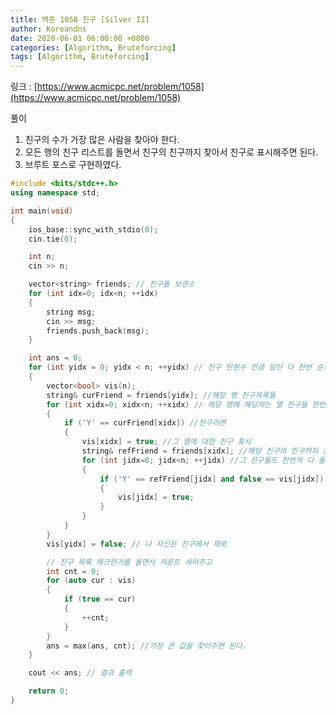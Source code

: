 ```yaml
---
title: 백준 1058 친구 [Silver II]
author: Koreandns
date: 2020-06-01 06:00:00 +0800
categories: [Algorithm, Bruteforcing]
tags: [Algorithm, Bruteforcing]
---
```




링크 : [https://www.acmicpc.net/problem/1058](https://www.acmicpc.net/problem/1058)



풀이

1. 친구의 수가 가장 많은 사람을 찾아야 한다.
2. 모든 행의 친구 리스트를 돌면서 친구의 친구까지 찾아서 친구로 표시해주면 된다.
3. 브루트 포스로 구현하였다.



```c++
#include <bits/stdc++.h>
using namespace std;

int main(void)
{
	ios_base::sync_with_stdio(0);
	cin.tie(0);

	int n;
	cin >> n;

	vector<string> friends; // 친구들 보관소
	for (int idx=0; idx<n; ++idx)
	{
		string msg;
		cin >> msg;
		friends.push_back(msg);
	}

	int ans = 0;
	for (int yidx = 0; yidx < n; ++yidx) // 친구 인원수 만큼 일단 다 한번 순회는 해야함
	{
		vector<bool> vis(n);
		string& curFriend = friends[yidx]; //해당 행 친구목록들
		for (int xidx=0; xidx<n; ++xidx) // 해당 행에 해당하는 열 친구들 한번씩 다 순회
		{
			if ('Y' == curFriend[xidx]) //친구라면
			{
				vis[xidx] = true; //그 열에 대한 친구 표시
				string& refFriend = friends[xidx]; //해당 친구의 친구까지 친구인지 탐색해야 함
				for (int jidx=0; jidx<n; ++jidx) //그 친구들도 한번씩 다 돌면서 친구 체크에 넣어주면 된다.
				{
					if ('Y' == refFriend[jidx] and false == vis[jidx])
					{
						vis[jidx] = true;
					}
				}
			}
		}
		vis[yidx] = false; // 나 자신은 친구에서 제외

		// 친구 목록 체크한거를 돌면서 카운트 세어주고
		int cnt = 0;
		for (auto cur : vis)
		{
			if (true == cur)
			{
				++cnt;
			}
		}
		ans = max(ans, cnt); //가장 큰 값을 찾아주면 된다.
	}

	cout << ans; // 결과 출력

	return 0;
}
```

